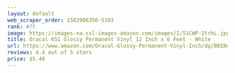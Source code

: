 ```yaml
---
layout: default 
﻿web_scraper_order: 1582906356-5193
rank: #75
image: https://images-na.ssl-images-amazon.com/images/I/51CWP-2trhL.jpg
title: Oracal 651 Glossy Permanent Vinyl 12 Inch x 6 Feet - White
url: https://www.amazon.com/Oracal-Glossy-Permanent-Vinyl-Inch/dp/B01N42YR3P/ref=zg_mw_arts-crafts_75?_encoding=UTF8&psc=1&refRID=W0PCYHV7KBFJZ6H1XXBD
reviews: 4.4 out of 5 stars
price: $5.40 
---
```

